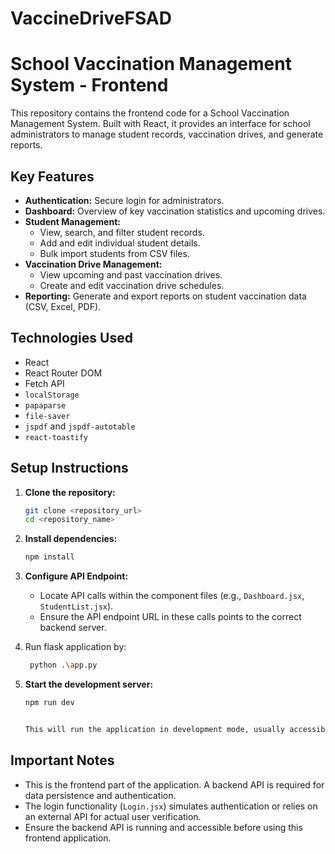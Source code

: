 # VaccineDriveFSAD

# School Vaccination Management System - Frontend

This repository contains the frontend code for a School Vaccination Management System. Built with React, it provides an interface for school administrators to manage student records, vaccination drives, and generate reports.

## Key Features

* **Authentication:** Secure login for administrators.
* **Dashboard:** Overview of key vaccination statistics and upcoming drives.
* **Student Management:**
    * View, search, and filter student records.
    * Add and edit individual student details.
    * Bulk import students from CSV files.
* **Vaccination Drive Management:**
    * View upcoming and past vaccination drives.
    * Create and edit vaccination drive schedules.
* **Reporting:** Generate and export reports on student vaccination data (CSV, Excel, PDF).

## Technologies Used

* React
* React Router DOM
* Fetch API
* `localStorage`
* `papaparse`
* `file-saver`
* `jspdf` and `jspdf-autotable`
* `react-toastify`

## Setup Instructions

1.  **Clone the repository:**
    ```bash
    git clone <repository_url>
    cd <repository_name>
    ```

2.  **Install dependencies:**
    ```bash
    npm install
    ```

3.  **Configure API Endpoint:**
    * Locate API calls within the component files (e.g., `Dashboard.jsx`, `StudentList.jsx`).
    * Ensure the API endpoint URL in these calls points to the correct backend server.

4. Run flask application by:
   ```bash
    python .\app.py

5.  **Start the development server:**
    ```bash
    npm run dev


    This will run the application in development mode, usually accessible at `http://localhost:3000`.

## Important Notes

* This is the frontend part of the application. A backend API is required for data persistence and authentication.
* The login functionality (`Login.jsx`) simulates authentication or relies on an external API for actual user verification.
* Ensure the backend API is running and accessible before using this frontend application.